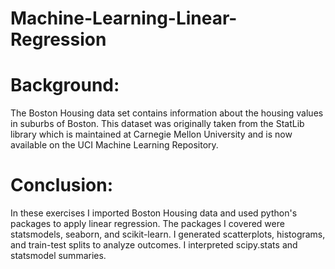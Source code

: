 # Machine-Learning-Linear-Regression

# Background:

The Boston Housing data set contains information about the housing values in suburbs of Boston. This dataset was originally taken from the StatLib library which is maintained at Carnegie Mellon University and is now available on the UCI Machine Learning Repository.

# Conclusion:

In these exercises I imported Boston Housing data and used python's packages to apply linear regression. The packages I covered were statsmodels, seaborn, and scikit-learn. I generated scatterplots, histograms, and train-test splits to analyze outcomes. I interpreted scipy.stats and statsmodel summaries.

